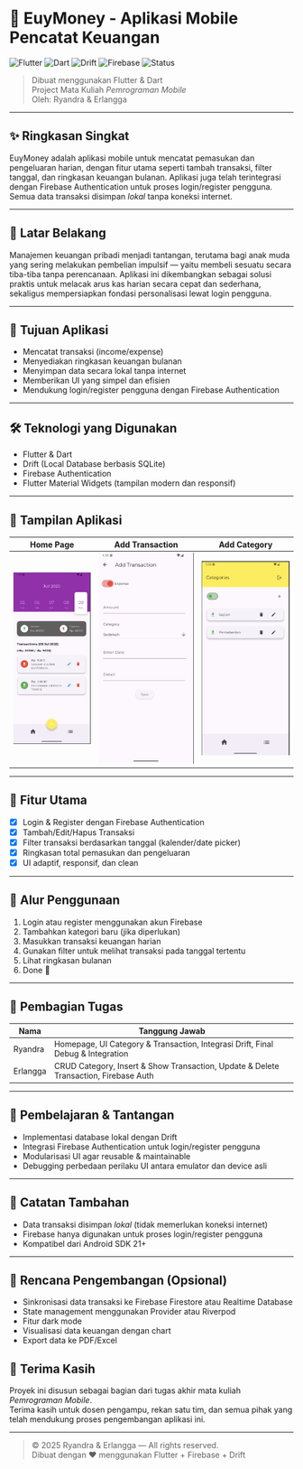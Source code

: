 # 📱 EuyMoney - Aplikasi Mobile Pencatat Keuangan

![Flutter](https://img.shields.io/badge/Flutter-3.22-blue?logo=flutter&logoColor=white)
![Dart](https://img.shields.io/badge/Dart-3.3-blue?logo=dart&logoColor=white)
![Drift](https://img.shields.io/badge/Drift-LocalDB-informational?logo=sqlite&logoColor=white)
![Firebase](https://img.shields.io/badge/Firebase-Auth-yellow?logo=firebase&logoColor=white)
![Status](https://img.shields.io/badge/Status-Completed-brightgreen)

> Dibuat menggunakan Flutter & Dart  
> Project Mata Kuliah *Pemrograman Mobile*  
> Oleh: Ryandra & Erlangga

---

## ✨ Ringkasan Singkat

EuyMoney adalah aplikasi mobile untuk mencatat pemasukan dan pengeluaran harian, dengan fitur utama seperti tambah transaksi, filter tanggal, dan ringkasan keuangan bulanan. Aplikasi juga telah terintegrasi dengan Firebase Authentication untuk proses login/register pengguna. Semua data transaksi disimpan *lokal* tanpa koneksi internet.

---

## 🧠 Latar Belakang

Manajemen keuangan pribadi menjadi tantangan, terutama bagi anak muda yang sering melakukan pembelian impulsif — yaitu membeli sesuatu secara tiba-tiba tanpa perencanaan. Aplikasi ini dikembangkan sebagai solusi praktis untuk melacak arus kas harian secara cepat dan sederhana, sekaligus mempersiapkan fondasi personalisasi lewat login pengguna.

---

## 🎯 Tujuan Aplikasi

- Mencatat transaksi (income/expense)
- Menyediakan ringkasan keuangan bulanan
- Menyimpan data secara lokal tanpa internet
- Memberikan UI yang simpel dan efisien
- Mendukung login/register pengguna dengan Firebase Authentication

---

## 🛠️ Teknologi yang Digunakan

- Flutter & Dart
- Drift (Local Database berbasis SQLite)
- Firebase Authentication
- Flutter Material Widgets (tampilan modern dan responsif)

---

## 📱 Tampilan Aplikasi

| Home Page | Add Transaction | Add Category |
|-----------|-----------------|---------|
| ![Home](screenshots/home.png) | ![Add](screenshots/insert.png) | ![Summary](screenshots/income.png) |

---

## 🧩 Fitur Utama

- [x] Login & Register dengan Firebase Authentication
- [x] Tambah/Edit/Hapus Transaksi
- [x] Filter transaksi berdasarkan tanggal (kalender/date picker)
- [x] Ringkasan total pemasukan dan pengeluaran
- [x] UI adaptif, responsif, dan clean

---

## 🧪 Alur Penggunaan

1. Login atau register menggunakan akun Firebase
2. Tambahkan kategori baru (jika diperlukan)
3. Masukkan transaksi keuangan harian
4. Gunakan filter untuk melihat transaksi pada tanggal tertentu
5. Lihat ringkasan bulanan
6. Done 💸

---

## 🤝 Pembagian Tugas

| Nama     | Tanggung Jawab                                                                 |
|----------|---------------------------------------------------------------------------------|
| Ryandra  | Homepage, UI Category & Transaction, Integrasi Drift, Final Debug & Integration |
| Erlangga | CRUD Category, Insert & Show Transaction, Update & Delete Transaction, Firebase Auth |

---

## 🧠 Pembelajaran & Tantangan

- Implementasi database lokal dengan Drift
- Integrasi Firebase Authentication untuk login/register pengguna
- Modularisasi UI agar reusable & maintainable
- Debugging perbedaan perilaku UI antara emulator dan device asli

---

## 📌 Catatan Tambahan

- Data transaksi disimpan *lokal* (tidak memerlukan koneksi internet)
- Firebase hanya digunakan untuk proses login/register pengguna
- Kompatibel dari Android SDK 21+

---

## 🔮 Rencana Pengembangan (Opsional)

- Sinkronisasi data transaksi ke Firebase Firestore atau Realtime Database
- State management menggunakan Provider atau Riverpod
- Fitur dark mode
- Visualisasi data keuangan dengan chart
- Export data ke PDF/Excel


## 🙌 Terima Kasih

Proyek ini disusun sebagai bagian dari tugas akhir mata kuliah *Pemrograman Mobile*.  
Terima kasih untuk dosen pengampu, rekan satu tim, dan semua pihak yang telah mendukung proses pengembangan aplikasi ini.

---

> © 2025 Ryandra & Erlangga — All rights reserved.  
> Dibuat dengan ❤️ menggunakan Flutter + Firebase + Drift
